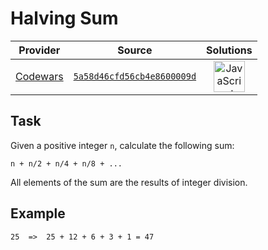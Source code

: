 [_metadata_:generated]: - "true"

# Halving Sum

<!-- INFO TABLE BEGIN -->

| Provider                                        | Source                                                                               | Solutions                                                                                                                                                    |
| :---------------------------------------------: | :----------------------------------------------------------------------------------: | :----------------------------------------------------------------------------------------------------------------------------------------------------------: |
| [Codewars](../../../docs/providers/Codewars.md) | [`5a58d46cfd56cb4e8600009d`](https://www.codewars.com/kata/5a58d46cfd56cb4e8600009d) | [<img src="https://res.cloudinary.com/rascaltwo/image/upload/v1631924076/javascript_ehszr7.svg" alt="JavaScript" title="JavaScript" width="50" />](solve.js) |

<!-- INFO TABLE END -->

## Task

Given a positive integer `n`, calculate the following sum: 

```
n + n/2 + n/4 + n/8 + ...
``` 

All elements of the sum are the results of integer division.

## Example

```
25  =>  25 + 12 + 6 + 3 + 1 = 47
```
